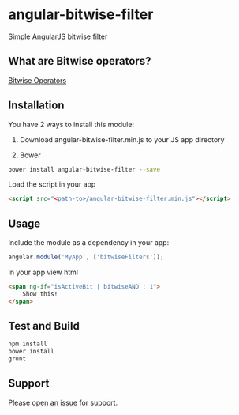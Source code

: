 # angular-bitwise-filter

Simple AngularJS bitwise filter

## What are Bitwise operators?

[Bitwise Operators](https://developer.mozilla.org/en/docs/Web/JavaScript/Reference/Operators/Bitwise_Operators)

## Installation

You have 2 ways to install this module:

1) Download angular-bitwise-filter.min.js to your JS app directory

2) Bower

```sh
bower install angular-bitwise-filter --save

```

Load the script in your app

```html
<script src="<path-to>/angular-bitwise-filter.min.js"></script>
```

## Usage

Include the module as a dependency in your app:

```js
angular.module('MyApp', ['bitwiseFilters']);
```

In your app view html

```html
<span ng-if="isActiveBit | bitwiseAND : 1">
	Show this!
</span>
```

## Test and Build

```sh
npm install
bower install
grunt
```

## Support

Please [open an issue](https://github.com/lborgav/angular-bitwise-filter/issues/new) for support.
